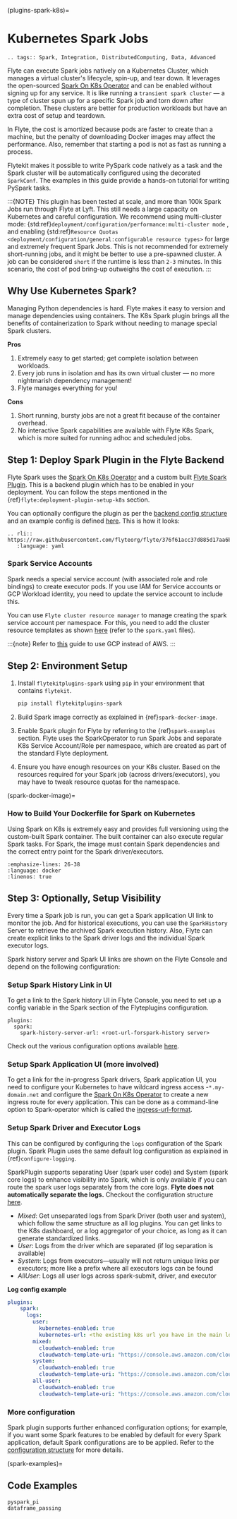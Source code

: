 (plugins-spark-k8s)=

# Kubernetes Spark Jobs

```{eval-rst}
.. tags:: Spark, Integration, DistributedComputing, Data, Advanced
```

Flyte can execute Spark jobs natively on a Kubernetes Cluster, which manages a virtual cluster's lifecycle, spin-up, and tear down.
It leverages the open-sourced [Spark On K8s Operator](https://github.com/GoogleCloudPlatform/spark-on-k8s-operator)
and can be enabled without signing up for any service. It is like running a `transient spark cluster` — a type of cluster spun up for a specific Spark job and torn down after completion.
These clusters are better for production workloads but have an extra cost of setup and teardown.

In Flyte, the cost is amortized because pods are faster to create than a machine, but the penalty of downloading Docker images may affect the performance.
Also, remember that starting a pod is not as fast as running a process.

Flytekit makes it possible to write PySpark code natively as a task and the
Spark cluster will be automatically configured using the decorated `SparkConf`. The examples in this guide provide a
hands-on tutorial for writing PySpark tasks.

:::{NOTE}
This plugin has been tested at scale, and more than 100k Spark Jobs run through Flyte at Lyft. This still needs a large capacity on Kubernetes and careful configuration.
We recommend using multi-cluster mode: {std:ref}`deployment/configuration/performance:multi-cluster mode` , and enabling {std:ref}`Resource Quotas <deployment/configuration/general:configurable resource types>` for large and extremely frequent Spark Jobs.
This is not recommended for extremely short-running jobs, and it might be better to use a pre-spawned cluster. A job can be considered `short` if the runtime is less than `2-3` minutes.
In this scenario, the cost of pod bring-up outweighs the cost of execution.
:::

## Why Use Kubernetes Spark?

Managing Python dependencies is hard. Flyte makes it easy to version and manage dependencies using containers.
The K8s Spark plugin brings all the benefits of containerization to Spark without needing to manage special Spark clusters.

**Pros**

1. Extremely easy to get started; get complete isolation between workloads.
2. Every job runs in isolation and has its own virtual cluster — no more nightmarish dependency management!
3. Flyte manages everything for you!

**Cons**

1. Short running, bursty jobs are not a great fit because of the container overhead.
2. No interactive Spark capabilities are available with Flyte K8s Spark, which is more suited for running adhoc and scheduled jobs.

## Step 1: Deploy Spark Plugin in the Flyte Backend

Flyte Spark uses the [Spark On K8s Operator](https://github.com/GoogleCloudPlatform/spark-on-k8s-operator) and a custom built [Flyte Spark Plugin](https://pkg.go.dev/github.com/flyteorg/flyteplugins@v0.5.25/go/tasks/plugins/k8s/spark).
This is a backend plugin which has to be enabled in your deployment.
You can follow the steps mentioned in the {ref}`flyte:deployment-plugin-setup-k8s` section.

You can optionally configure the plugin as per the [backend config structure](https://pkg.go.dev/github.com/flyteorg/flyteplugins@v0.5.25/go/tasks/plugins/k8s/spark#Config) and an example config is defined
[here](https://github.com/flyteorg/flyte/blob/376f61acc37d885d17aa6b4d003db502c4cb6bcf/kustomize/overlays/eks/flyte/config/propeller/plugins/spark.yaml). This is how it looks:

```{eval-rst}
.. rli:: https://raw.githubusercontent.com/flyteorg/flyte/376f61acc37d885d17aa6b4d003db502c4cb6bcf/kustomize/overlays/eks/flyte/config/propeller/plugins/spark.yaml
   :language: yaml
```

### Spark Service Accounts

Spark needs a special service account (with associated role and role bindings) to create executor pods.
If you use IAM for Service accounts or GCP Workload identity, you need to update the service account to include this.

You can use `Flyte cluster resource manager` to manage creating the spark service account per namespace.
For this, you need to add the cluster resource templates as shown [here](https://github.com/flyteorg/flyte/tree/376f61acc37d885d17aa6b4d003db502c4cb6bcf/kustomize/overlays/eks/flyte/config/clusterresource-templates) (refer to the `spark.yaml` files).

:::{note}
Refer to [this](https://github.com/GoogleCloudPlatform/spark-on-k8s-operator/blob/master/docs/gcp.md) guide to use GCP instead of AWS.
:::

## Step 2: Environment Setup

1. Install `flytekitplugins-spark` using `pip` in your environment that contains `flytekit`.

   ```bash
   pip install flytekitplugins-spark
   ```

2. Build Spark image correctly as explained in {ref}`spark-docker-image`.

3. Enable Spark plugin for Flyte by referring to the {ref}`spark-examples` section. Flyte uses the SparkOperator to run Spark Jobs and separate K8s Service Account/Role per namespace, which are created as part of the standard Flyte deployment.

4. Ensure you have enough resources on your K8s cluster. Based on the resources required for your Spark job (across drivers/executors), you may have to tweak resource quotas for the namespace.

(spark-docker-image)=

### How to Build Your Dockerfile for Spark on Kubernetes

Using Spark on K8s is extremely easy and provides full versioning using the custom-built Spark container. The built container can also execute regular Spark tasks.
For Spark, the image must contain Spark dependencies and the correct entry point for the Spark driver/executors.

```{literalinclude} ../../../../../integrations/kubernetes/k8s_spark/Dockerfile
:emphasize-lines: 26-38
:language: docker
:linenos: true
```

## Step 3: Optionally, Setup Visibility

Every time a Spark job is run, you can get a Spark application UI link to monitor the job.
And for historical executions, you can use the `SparkHistory` Server to retrieve the archived Spark execution history.
Also, Flyte can create explicit links to the Spark driver logs and the individual Spark executor logs.

Spark history server and Spark UI links are shown on the Flyte Console and depend on the following configuration:

### Setup Spark History Link in UI

To get a link to the Spark history UI in Flyte Console, you need to set up a config variable in the Spark section of the Flyteplugins configuration.

```
plugins:
  spark:
    spark-history-server-url: <root-url-forspark-history server>
```

Check out the various configuration options available [here](https://github.com/flyteorg/flyteplugins/blob/2e8a22b1b5569d6f24373495fdfec68c5e7d344f/go/tasks/plugins/k8s/spark/config.go).

### Setup Spark Application UI (more involved)

To get a link for the in-progress Spark drivers, Spark application UI, you need to configure your Kubernetes to have wildcard ingress access -`*.my-domain.net` and configure the
[Spark On K8s Operator](https://github.com/GoogleCloudPlatform/spark-on-k8s-operator) to create a new ingress route for every application.
This can be done as a command-line option to Spark-operator which is called the
[ingress-url-format](https://github.com/GoogleCloudPlatform/spark-on-k8s-operator/blob/d38c904a4dd84e849408153cdf4d7a30a7be5a07/main.go#L62).

### Setup Spark Driver and Executor Logs

This can be configured by configuring the `logs` configuration of the Spark plugin. Spark Plugin uses the same default log configuration as explained in {ref}`configure-logging`.

SparkPlugin supports separating User (spark user code) and System (spark core logs) to enhance visibility into Spark, which is only available if you can route the spark user logs separately from the core logs.
**Flyte does not automatically separate the logs.** Checkout the configuration structure [here](https://github.com/flyteorg/flyteplugins/blob/2e8a22b1b5569d6f24373495fdfec68c5e7d344f/go/tasks/plugins/k8s/spark/config.go#L31).

- *Mixed*: Get unseparated logs from Spark Driver (both user and system), which follow the same structure as all log plugins. You can get links to the K8s dashboard, or a log aggregator of your choice, as long as it can generate standardized links.
- *User*: Logs from the driver which are separated (if log separation is available)
- *System*: Logs from executors—usually will not return unique links per executors; more like a prefix where all executors logs can be found
- *AllUser*: Logs all user logs across spark-submit, driver, and executor

**Log config example**

```yaml
plugins:
    spark:
      logs:
        user:
          kubernetes-enabled: true
          kubernetes-url: <the existing k8s url you have in the main logs section>
        mixed:
          cloudwatch-enabled: true
          cloudwatch-template-uri: "https://console.aws.amazon.com/cloudwatch/home?region=us-east-1#logStream:group=<LogGroupName>;prefix=var.log.containers.{{.podName}};streamFilter=typeLogStreamPrefix"
        system:
          cloudwatch-enabled: true
          cloudwatch-template-uri: "https://console.aws.amazon.com/cloudwatch/home?region=us-east-1#logStream:group=<LogGroupName>;prefix=system_log.var.log.containers.{{.podName}};streamFilter=typeLogStreamPrefix"
        all-user:
          cloudwatch-enabled: true
          cloudwatch-template-uri: "https://console.aws.amazon.com/cloudwatch/home?region=us-east-1#logStream:group=<LogGroupName>;prefix=var.log.containers.{{.podName}};streamFilter=typeLogStreamPrefix"
```

### More configuration

Spark plugin supports further enhanced configuration options; for example, if you want some Spark features to be enabled by default for every Spark application, default Spark configurations are to be applied.
Refer to the [configuration structure](https://github.com/flyteorg/flyteplugins/blob/d76eb152eb36b9a77887985ab0ff3be923261bfb/go/tasks/plugins/k8s/spark/config.go#L24-L29) for more details.

(spark-examples)=

## Code Examples

```{auto-examples-toc}
pyspark_pi
dataframe_passing
```